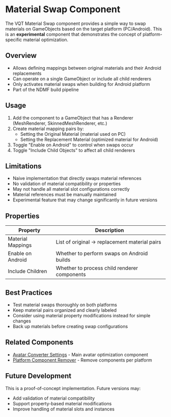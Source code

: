 # Material Swap Component

The VQT Material Swap component provides a simple way to swap materials on GameObjects based on the target platform (PC/Android). This is an **experimental** component that demonstrates the concept of platform-specific material optimization.

## Overview

- Allows defining mappings between original materials and their Android replacements
- Can operate on a single GameObject or include all child renderers
- Only activates material swaps when building for Android platform
- Part of the NDMF build pipeline

## Usage

1. Add the component to a GameObject that has a Renderer (MeshRenderer, SkinnedMeshRenderer, etc.)
2. Create material mapping pairs by:
   - Setting the Original Material (material used on PC)
   - Setting the Replacement Material (optimized material for Android)
3. Toggle "Enable on Android" to control when swaps occur
4. Toggle "Include Child Objects" to affect all child renderers

## Limitations

- Naive implementation that directly swaps material references
- No validation of material compatibility or properties
- May not handle all material slot configurations correctly
- Material references must be manually maintained
- Experimental feature that may change significantly in future versions

## Properties

| Property | Description |
|----------|-------------|
| Material Mappings | List of original -> replacement material pairs |
| Enable on Android | Whether to perform swaps on Android builds |
| Include Children | Whether to process child renderer components |

## Best Practices

- Test material swaps thoroughly on both platforms
- Keep material pairs organized and clearly labeled
- Consider using material property modifications instead for simple changes
- Back up materials before creating swap configurations

## Related Components

- [Avatar Converter Settings](avatar-converter-settings.md) - Main avatar optimization component
- [Platform Component Remover](platform-component-remover.md) - Remove components per platform

## Future Development

This is a proof-of-concept implementation. Future versions may:

- Add validation of material compatibility
- Support property-based material modifications
- Improve handling of material slots and instances
